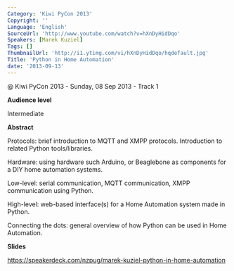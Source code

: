 ```yaml
---
Category: 'Kiwi PyCon 2013'
Copyright: ''
Language: 'English'
SourceUrl: 'http://www.youtube.com/watch?v=hXnDyHidDqo'
Speakers: [Marek Kuziel]
Tags: []
ThumbnailUrl: 'http://i1.ytimg.com/vi/hXnDyHidDqo/hqdefault.jpg'
Title: 'Python in Home Automation'
date: '2013-09-13'
---
```

@ Kiwi PyCon 2013 - Sunday, 08 Sep 2013 - Track 1

**Audience level**

Intermediate

**Abstract**

Protocols: brief introduction to MQTT and XMPP protocols. Introduction to related Python tools/libraries.

Hardware: using hardware such Arduino, or Beaglebone as components for a DIY home automation systems.

Low-level: serial communication, MQTT communication, XMPP communication using Python.

High-level: web-based interface(s) for a Home Automation system made in Python.

Connecting the dots: general overview of how Python can be used in Home Automation.

**Slides**

https://speakerdeck.com/nzpug/marek-kuziel-python-in-home-automation